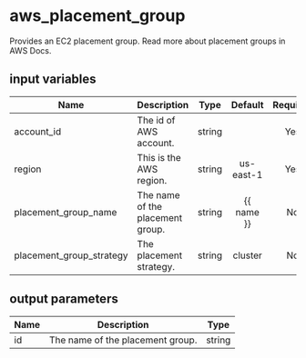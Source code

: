 # aws_placement_group

Provides an EC2 placement group. Read more about placement groups in AWS Docs.

## input variables

| Name | Description | Type | Default | Required |
|------|-------------|:----:|:-----:|:-----:|
|account_id|The id of AWS account.|string||Yes|
|region|This is the AWS region.|string|us-east-1|Yes|
|placement_group_name|The name of the placement group.|string|{{ name }}|No|
|placement_group_strategy|The placement strategy.|string|cluster|No|

## output parameters

| Name | Description | Type |
|------|-------------|:----:|
|id|The name of the placement group.|string|
